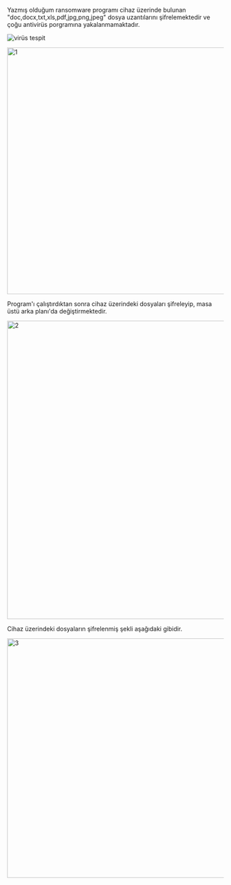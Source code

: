Yazmış olduğum ransomware programı cihaz üzerinde bulunan "doc,docx,txt,xls,pdf,jpg,png,jpeg" dosya uzantılarını şifrelemektedir ve çoğu antivirüs porgramına yakalanmamaktadır.

![virüs tespit](https://github.com/meisterlos/Ransomware/assets/81145753/e2b643ba-3735-4603-8258-cc921c66d02d)

<img width="574" alt="1" src="https://github.com/meisterlos/Ransomware/assets/81145753/11b91402-e408-4c0d-9d92-54e092a715f8">

Program'ı çalıştırdıktan sonra cihaz üzerindeki dosyaları şifreleyip, masa üstü arka planı'da değiştirmektedir.

<img width="694" alt="2" src="https://github.com/meisterlos/Ransomware/assets/81145753/c0e5aa6a-38ff-4cca-a18a-7f3d02e9b436">

Cihaz üzerindeki dosyaların şifrelenmiş şekli aşağıdaki gibidir.

<img width="557" alt="3" src="https://github.com/meisterlos/Ransomware/assets/81145753/e20dbff0-aba4-4535-bdf5-d8c4462389b2">
